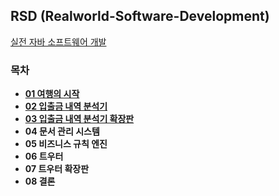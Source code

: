 ## RSD (Realworld-Software-Development)
[실전 자바 소프트웨어 개발](https://github.com/kimziou77/Reading-Books/tree/main/books/%EC%8B%A4%EC%A0%84-%EC%9E%90%EB%B0%94%EC%86%8C%ED%94%84%ED%8A%B8%EC%9B%A8%EC%96%B4%EA%B0%9C%EB%B0%9C)
<!-- https://github.com/Iteratr-Learning/Real-World-Software-Development -->

### 목차
- [**01 여행의 시작**](https://github.com/kimziou77/RSD/tree/master/01%20%EC%97%AC%ED%96%89%EC%9D%98%20%EC%8B%9C%EC%9E%91)  
- [**02 입출금 내역 분석기**](https://github.com/kimziou77/RSD/tree/master/02%20%EC%9E%85%EC%B6%9C%EA%B8%88%20%EB%82%B4%EC%97%AD%20%EB%B6%84%EC%84%9D%EA%B8%B0)  
- [**03 입출금 내역 분석기 확장판**](https://github.com/kimziou77/RSD/pull/3)  
- **04 문서 관리 시스템**  
- **05 비즈니스 규칙 엔진**  
- **06 트우터**  
- **07 트우터 확장판**  
- **08 결론**  
